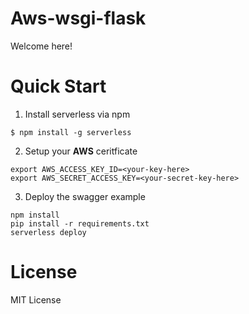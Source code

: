 # Aws-wsgi-flask

Welcome here!

# Quick Start

1. Install serverless via npm

```bash=
$ npm install -g serverless
```

2. Setup your **AWS** ceritficate

```bash=
export AWS_ACCESS_KEY_ID=<your-key-here>
export AWS_SECRET_ACCESS_KEY=<your-secret-key-here>
```

3. Deploy the swagger example

```bash=
npm install
pip install -r requirements.txt
serverless deploy
```

# License

MIT License
